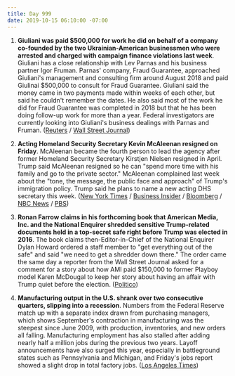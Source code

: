 ```yaml
---
title: Day 999
date: 2019-10-15 06:10:00 -07:00
---
```


1. **Giuliani was paid $500,000 for work he did on behalf of a company co-founded by the two Ukrainian-American businessmen who were arrested and charged with campaign finance violations last week**. Giuliani has a close relationship with Lev Parnas and his business partner Igor Fruman. Parnas' company, Fraud Guarantee, approached Giuliani's management and consulting firm around August 2018 and paid Giulinai $500,000 to consult for Fraud Guarantee. Giuliani said the money came in two payments made within weeks of each other, but said he couldn't remember the dates. He also said most of the work he did for Fraud Guarantee was completed in 2018 but that he has been doing follow-up work for more than a year. Federal investigators are currently looking into Giuliani's business dealings with Parnas and Fruman. ([Reuters](https://www.reuters.com/article/us-usa-trump-whistleblower-giuliani-excl-idUSKBN1WU07Z) / [Wall Street Journal](https://www.wsj.com/articles/federal-prosecutors-scrutinize-rudy-giuliani-s-ukraine-business-dealings-finances-11571092100))

2. **Acting Homeland Security Secretary Kevin McAleenan resigned on Friday**. McAleenan became the fourth person to lead the agency after former Homeland Security Secretary Kirstjen Nielsen resigned in April. Trump said McAleenan resigned so he can "spend more time with his family and go to the private sector." McAleenan complained last week about the "tone, the message, the public face and approach" of Trump's immigration policy. Trump said he plans to name a new acting DHS secretary this week. ([New York Times](https://www.nytimes.com/2019/10/11/us/politics/kevin-mcaleenan-homeland-security.html) / [Business Insider](https://www.businessinsider.com/kevin-mcaleenan-resigns-homeland-security-secretary-dhs-2019-10) / [Bloomberg](https://www.bloomberg.com/news/articles/2019-10-12/acting-homeland-security-secretary-stepping-down-trump-says) / [NBC News](https://www.nbcnews.com/news/us-news/kevin-mcaleenan-out-acting-homeland-security-chief-n1065331) / [PBS](https://www.pbs.org/newshour/politics/acting-homeland-security-secretary-kevin-mcaleenan-steps-down))

3. **Ronan Farrow claims in his forthcoming book that American Media, Inc. and the National Enquirer shredded sensitive Trump-related documents held in a top-secret safe right before Trump was elected in 2016**. The book claims then-Editor-in-Chief of the National Enquirer Dylan Howard ordered a staff member to "get everything out of the safe" and said "we need to get a shredder down there." The order came the same day a reporter from the Wall Street Journal asked for a comment for a story about how AMI paid $150,000 to former Playboy model Karen McDougal to keep her story about having an affair with Trump quiet before the election. ([Politico](https://www.politico.com/news/2019/10/14/ronan-farrow-national-enquirer-shredded-trump-documents-046711))

4. **Manufacturing output in the U.S. shrank over two consecutive quarters, slipping into a recession**. Numbers from the Federal Reserve match up with a separate index drawn from purchasing managers, which shows September's contraction in manufacturing was the steepest since June 2009, with production, inventories, and new orders all falling. Manufacturing employment has also stalled after adding nearly half a million jobs during the previous two years. Layoff announcements have also surged this year, especially in battleground states such as Pennsylvania and Michigan, and Friday's jobs report showed a slight drop in total factory jobs. ([Los Angeles Times](https://www.latimes.com/politics/story/2019-10-09/despite-trump-vow-manufacturing-in-recession))